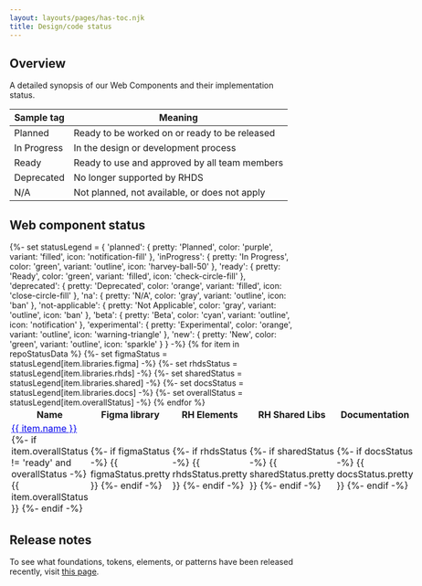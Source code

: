 ```yaml
---
layout: layouts/pages/has-toc.njk
title: Design/code status
---
```


<link data-helmet rel="stylesheet" href="/assets/packages/@rhds/elements/elements/rh-table/rh-table-lightdom.css">

<script data-helmet type="module">
  import '@rhds/elements/rh-tag/rh-tag.js';
  import '@rhds/elements/rh-table/rh-table.js';
  import '@rhds/elements/rh-icon/rh-icon.js';
</script>

<style>
  rh-tag {
    text-transform: capitalize;
  }
</style>

<section aria-labelledby="overview">

  ## Overview

  A detailed synopsis of our Web Components and their implementation status.

  <rh-table>

  | Sample tag                                                                           | Meaning                                       |
  | ------------------------------------------------------------------------------------ | --------------------------------------------- |
  | <rh-tag variant="filled" color="purple" icon="notification-fill">Planned</rh-tag>      | Ready to be worked on or ready to be released |
  | <rh-tag variant="outline" color="green" icon="harvey-ball-50">In progress</rh-tag>   | In the design or development process          |
  | <rh-tag variant="filled" color="green" icon="check-circle-fill">Ready</rh-tag>       | Ready to use and approved by all team members |
  | <rh-tag variant="filled" color="orange" icon="close-circle-fill">Deprecated</rh-tag> | No longer supported by RHDS                   |
  | <rh-tag variant="outline" color="gray" icon="ban">N/A</rh-tag>                       | Not planned, not available, or does not apply |

  </rh-table>
</section>

<section aria-labelledby="web-component-status">

  ## Web component status

  <uxdot-repo-status-table>
    <template shadowrootmode="open">
      <style>
        rh-table {
          margin-block: var(--rh-space-3xl);
        }
      </style>
      <!-- TODO: remove lightdom after implementing auto-load-->
      <link rel="stylesheet" href="/assets/packages/@rhds/elements/elements/rh-table/rh-table-lightdom.css">
      <div id="container">
        <rh-table>
          <table>
            <colgroup>
              <col>
              <col>
              <col>
              <col>
              <col>
            </colgroup>
            <thead>
              <tr>
                <th scope="col">Name</th>
                <th scope="col">Figma library</th>
                <th scope="col">RH Elements</th>
                <th scope="col">RH Shared Libs</th>
                <th scope="col">Documentation</th>
              </tr>
            </thead>
            <tbody>
              {%- set statusLegend = {
                'planned': { pretty: 'Planned', color: 'purple', variant: 'filled', icon: 'notification-fill' },
                'inProgress': { pretty: 'In Progress', color: 'green', variant: 'outline', icon: 'harvey-ball-50' },
                'ready': { pretty: 'Ready', color: 'green', variant: 'filled', icon: 'check-circle-fill' },
                'deprecated': { pretty: 'Deprecated', color: 'orange', variant: 'filled', icon: 'close-circle-fill' },
                'na': { pretty: 'N/A', color: 'gray', variant: 'outline', icon: 'ban' },
                'not-applicable': { pretty: 'Not Applicable', color: 'gray', variant: 'outline', icon: 'ban' },
                'beta': { pretty: 'Beta', color: 'cyan', variant: 'outline', icon: 'notification' },
                'experimental': { pretty: 'Experimental', color: 'orange', variant: 'outline', icon: 'warning-triangle' },
                'new': { pretty: 'New', color: 'green', variant: 'outline', icon: 'sparkle' }
              } -%}
              {% for item in repoStatusData %}
              {%- set figmaStatus = statusLegend[item.libraries.figma] -%}
              {%- set rhdsStatus = statusLegend[item.libraries.rhds] -%}
              {%- set sharedStatus = statusLegend[item.libraries.shared] -%}
              {%- set docsStatus = statusLegend[item.libraries.docs] -%}
              {%- set overallStatus = statusLegend[item.overallStatus] -%}
              <tr>
                <td>
                  <a href="/elements/{{ item.tagName }}/">{{ item.name }}</a>
                  {%- if item.overallStatus != 'ready' and overallStatus -%}
                  <rh-tag color="{{ overallStatus.color }}" variant="{{ overallStatus.variant }}" icon="{{ overallStatus.icon }}">
                    <rh-icon set="ui" icon="{{ overallStatus.icon }}"></rh-icon>
                    {{ item.overallStatus }}
                  </rh-tag>
                  {%- endif -%}
                </td>
                <td>
                  {%- if figmaStatus -%}
                  <rh-tag color="{{ figmaStatus.color }}" variant="{{ figmaStatus.variant }}" icon="{{ figmaStatus.icon }}">
                    <rh-icon set="ui" icon="{{ figmaStatus.icon }}"></rh-icon>
                    {{ figmaStatus.pretty }}
                  </rh-tag>
                  {%- endif -%}
                </td>
                <td>
                  {%- if rhdsStatus -%}
                  <rh-tag color="{{ rhdsStatus.color }}" variant="{{ rhdsStatus.variant }}" icon="{{ rhdsStatus.icon }}">
                    <rh-icon set="ui" icon="{{ rhdsStatus.icon }}"></rh-icon>
                    {{ rhdsStatus.pretty }}
                  </rh-tag>
                  {%- endif -%}
                </td>
                <td>
                  {%- if sharedStatus -%}
                  <rh-tag color="{{ sharedStatus.color }}" variant="{{ sharedStatus.variant }}" icon="{{ sharedStatus.icon }}">
                    <rh-icon set="ui" icon="{{ sharedStatus.icon }}"></rh-icon>
                    {{ sharedStatus.pretty }}
                  </rh-tag>
                  {%- endif -%}
                </td>
                <td>
                  {%- if docsStatus -%}
                  <rh-tag color="{{ docsStatus.color }}" variant="{{ docsStatus.variant }}" icon="{{ docsStatus.icon }}">
                    <rh-icon set="ui" icon="{{ docsStatus.icon }}"></rh-icon>
                    {{ docsStatus.pretty }}
                  </rh-tag>
                  {%- endif -%}
                </td>
              </tr>
              {% endfor %}
            </tbody>
          </table>
        </rh-table>
      </div>
    </template>
  </uxdot-repo-status-table>

</section>

<uxdot-feedback>
  <h2>Release notes</h2>
  <p>To see what foundations, tokens, elements, or patterns have been released recently, visit <a href="/release-notes/">this page</a>.</p>
</uxdot-feedback>
